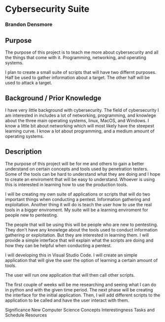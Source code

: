 # Cybersecurity Suite
### Brandon Densmore
## Purpose
 
The purpose of this project is to teach me more about cybersecurity and all the things that come with it. Programming, networking, and operating systems.

I plan to create a small suite of scripts that will have two differnt purposes. Half be used to gather information about a target. The other half will be used to attack a target.

## Background / Prior Knowledge

I have very little background with cybersecurity. The field of cybersecurity I am interested in includes a lot of networking, programming, and knowlege about the three main operating systems, linux, MacOS, and Windows. I know a little bit about networking which will most likely have the steepest learning curve. I know a lot about programming, and a medium amount of operating systems.

## Description

<!-- Why -->
The purpose of this project will be for me and others to gain a better understand on certain concepts and tools used by penetration testers. Some of the tools can be hard to understand what they are doing and I hope to create an enviroment that will be easy to understand. Whoever is using this is interested in learning how to use the production tools. 

<!-- What -->
I will be creating my own suite of applications or scripts that will do two important things when conducting a pentest. Information gathering and exploitation. Another thing it will do is teach the user how to use the real tools in a bigger enviroment. My suite will be a learning enviroment for people new to pentesting. 

<!-- Who -->
The people that will be using this will be people who are new to pentesting. They don't have any knowlege about the tools used to conduct information gathering or exploitation. But they are interested in learning them. I will provide a simple interface that will explain what the scripts are doing and how they can be helpful when conducting a pentest.

<!-- Where -->
I will developing this in Visual Studio Code. I will create an simple application that will give the user the option of learning a certain amount of tools.

<!-- How -->
The user will run one application that will then call other scripts.

<!-- When -->
The first couple of weeks will be me researching and seeing what I can do in python and with the given time period. The next phase will be creating the interface for the initial application. Then, I will add different scripts to the application to be called and have the user interact with them.

Significance
New Computer Science Concepts
Interestingness
Tasks and Schedule
Resources